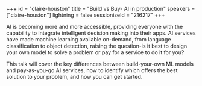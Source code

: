 +++
id = "claire-houston"
title = "Build vs Buy- AI in production"
speakers = ["claire-houston"]
lightning = false
sessionizeId = "216217"
+++

AI is becoming more and more accessible, providing everyone with the capability to integrate intelligent decision making into their apps. AI services have made machine learning available on-demand, from language classification to object detection, raising the question-is it best to design your own model to solve a problem or pay for a service to do it for you? 

This talk will cover the key differences between build-your-own ML models and pay-as-you-go AI services, how to identify which offers the best solution to your problem, and how you can get started.
